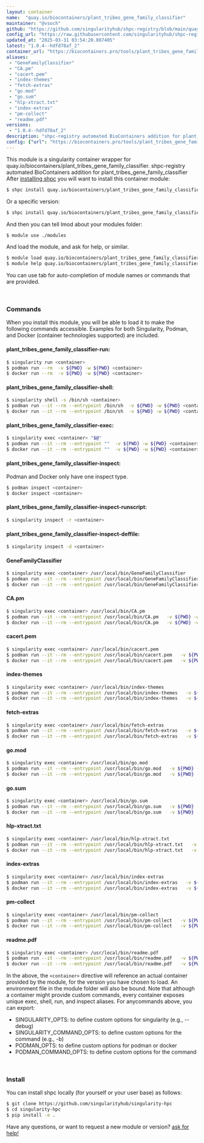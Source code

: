 ```yaml
---
layout: container
name:  "quay.io/biocontainers/plant_tribes_gene_family_classifier"
maintainer: "@vsoch"
github: "https://github.com/singularityhub/shpc-registry/blob/main/quay.io/biocontainers/plant_tribes_gene_family_classifier/container.yaml"
config_url: "https://raw.githubusercontent.com/singularityhub/shpc-registry/main/quay.io/biocontainers/plant_tribes_gene_family_classifier/container.yaml"
updated_at: "2025-03-31 03:54:20.087405"
latest: "1.0.4--hdfd78af_2"
container_url: "https://biocontainers.pro/tools/plant_tribes_gene_family_classifier"
aliases:
 - "GeneFamilyClassifier"
 - "CA.pm"
 - "cacert.pem"
 - "index-themes"
 - "fetch-extras"
 - "go.mod"
 - "go.sum"
 - "hlp-xtract.txt"
 - "index-extras"
 - "pm-collect"
 - "readme.pdf"
versions:
 - "1.0.4--hdfd78af_2"
description: "shpc-registry automated BioContainers addition for plant_tribes_gene_family_classifier"
config: {"url": "https://biocontainers.pro/tools/plant_tribes_gene_family_classifier", "maintainer": "@vsoch", "description": "shpc-registry automated BioContainers addition for plant_tribes_gene_family_classifier", "latest": {"1.0.4--hdfd78af_2": "sha256:87b56a8ed527d2a08a2e733373a62b68502e17fdbb29adf7898cda601f284496"}, "tags": {"1.0.4--hdfd78af_2": "sha256:87b56a8ed527d2a08a2e733373a62b68502e17fdbb29adf7898cda601f284496"}, "docker": "quay.io/biocontainers/plant_tribes_gene_family_classifier", "aliases": {"GeneFamilyClassifier": "/usr/local/bin/GeneFamilyClassifier", "CA.pm": "/usr/local/bin/CA.pm", "cacert.pem": "/usr/local/bin/cacert.pem", "index-themes": "/usr/local/bin/index-themes", "fetch-extras": "/usr/local/bin/fetch-extras", "go.mod": "/usr/local/bin/go.mod", "go.sum": "/usr/local/bin/go.sum", "hlp-xtract.txt": "/usr/local/bin/hlp-xtract.txt", "index-extras": "/usr/local/bin/index-extras", "pm-collect": "/usr/local/bin/pm-collect", "readme.pdf": "/usr/local/bin/readme.pdf"}}
---
```


This module is a singularity container wrapper for quay.io/biocontainers/plant_tribes_gene_family_classifier.
shpc-registry automated BioContainers addition for plant_tribes_gene_family_classifier
After [installing shpc](#install) you will want to install this container module:


```bash
$ shpc install quay.io/biocontainers/plant_tribes_gene_family_classifier
```

Or a specific version:

```bash
$ shpc install quay.io/biocontainers/plant_tribes_gene_family_classifier:1.0.4--hdfd78af_2
```

And then you can tell lmod about your modules folder:

```bash
$ module use ./modules
```

And load the module, and ask for help, or similar.

```bash
$ module load quay.io/biocontainers/plant_tribes_gene_family_classifier/1.0.4--hdfd78af_2
$ module help quay.io/biocontainers/plant_tribes_gene_family_classifier/1.0.4--hdfd78af_2
```

You can use tab for auto-completion of module names or commands that are provided.

<br>

### Commands

When you install this module, you will be able to load it to make the following commands accessible.
Examples for both Singularity, Podman, and Docker (container technologies supported) are included.

#### plant_tribes_gene_family_classifier-run:

```bash
$ singularity run <container>
$ podman run --rm  -v ${PWD} -w ${PWD} <container>
$ docker run --rm  -v ${PWD} -w ${PWD} <container>
```

#### plant_tribes_gene_family_classifier-shell:

```bash
$ singularity shell -s /bin/sh <container>
$ podman run --it --rm --entrypoint /bin/sh  -v ${PWD} -w ${PWD} <container>
$ docker run --it --rm --entrypoint /bin/sh  -v ${PWD} -w ${PWD} <container>
```

#### plant_tribes_gene_family_classifier-exec:

```bash
$ singularity exec <container> "$@"
$ podman run --it --rm --entrypoint ""  -v ${PWD} -w ${PWD} <container> "$@"
$ docker run --it --rm --entrypoint ""  -v ${PWD} -w ${PWD} <container> "$@"
```

#### plant_tribes_gene_family_classifier-inspect:

Podman and Docker only have one inspect type.

```bash
$ podman inspect <container>
$ docker inspect <container>
```

#### plant_tribes_gene_family_classifier-inspect-runscript:

```bash
$ singularity inspect -r <container>
```

#### plant_tribes_gene_family_classifier-inspect-deffile:

```bash
$ singularity inspect -d <container>
```


#### GeneFamilyClassifier

```bash
$ singularity exec <container> /usr/local/bin/GeneFamilyClassifier
$ podman run --it --rm --entrypoint /usr/local/bin/GeneFamilyClassifier   -v ${PWD} -w ${PWD} <container> -c " $@"
$ docker run --it --rm --entrypoint /usr/local/bin/GeneFamilyClassifier   -v ${PWD} -w ${PWD} <container> -c " $@"
```


#### CA.pm

```bash
$ singularity exec <container> /usr/local/bin/CA.pm
$ podman run --it --rm --entrypoint /usr/local/bin/CA.pm   -v ${PWD} -w ${PWD} <container> -c " $@"
$ docker run --it --rm --entrypoint /usr/local/bin/CA.pm   -v ${PWD} -w ${PWD} <container> -c " $@"
```


#### cacert.pem

```bash
$ singularity exec <container> /usr/local/bin/cacert.pem
$ podman run --it --rm --entrypoint /usr/local/bin/cacert.pem   -v ${PWD} -w ${PWD} <container> -c " $@"
$ docker run --it --rm --entrypoint /usr/local/bin/cacert.pem   -v ${PWD} -w ${PWD} <container> -c " $@"
```


#### index-themes

```bash
$ singularity exec <container> /usr/local/bin/index-themes
$ podman run --it --rm --entrypoint /usr/local/bin/index-themes   -v ${PWD} -w ${PWD} <container> -c " $@"
$ docker run --it --rm --entrypoint /usr/local/bin/index-themes   -v ${PWD} -w ${PWD} <container> -c " $@"
```


#### fetch-extras

```bash
$ singularity exec <container> /usr/local/bin/fetch-extras
$ podman run --it --rm --entrypoint /usr/local/bin/fetch-extras   -v ${PWD} -w ${PWD} <container> -c " $@"
$ docker run --it --rm --entrypoint /usr/local/bin/fetch-extras   -v ${PWD} -w ${PWD} <container> -c " $@"
```


#### go.mod

```bash
$ singularity exec <container> /usr/local/bin/go.mod
$ podman run --it --rm --entrypoint /usr/local/bin/go.mod   -v ${PWD} -w ${PWD} <container> -c " $@"
$ docker run --it --rm --entrypoint /usr/local/bin/go.mod   -v ${PWD} -w ${PWD} <container> -c " $@"
```


#### go.sum

```bash
$ singularity exec <container> /usr/local/bin/go.sum
$ podman run --it --rm --entrypoint /usr/local/bin/go.sum   -v ${PWD} -w ${PWD} <container> -c " $@"
$ docker run --it --rm --entrypoint /usr/local/bin/go.sum   -v ${PWD} -w ${PWD} <container> -c " $@"
```


#### hlp-xtract.txt

```bash
$ singularity exec <container> /usr/local/bin/hlp-xtract.txt
$ podman run --it --rm --entrypoint /usr/local/bin/hlp-xtract.txt   -v ${PWD} -w ${PWD} <container> -c " $@"
$ docker run --it --rm --entrypoint /usr/local/bin/hlp-xtract.txt   -v ${PWD} -w ${PWD} <container> -c " $@"
```


#### index-extras

```bash
$ singularity exec <container> /usr/local/bin/index-extras
$ podman run --it --rm --entrypoint /usr/local/bin/index-extras   -v ${PWD} -w ${PWD} <container> -c " $@"
$ docker run --it --rm --entrypoint /usr/local/bin/index-extras   -v ${PWD} -w ${PWD} <container> -c " $@"
```


#### pm-collect

```bash
$ singularity exec <container> /usr/local/bin/pm-collect
$ podman run --it --rm --entrypoint /usr/local/bin/pm-collect   -v ${PWD} -w ${PWD} <container> -c " $@"
$ docker run --it --rm --entrypoint /usr/local/bin/pm-collect   -v ${PWD} -w ${PWD} <container> -c " $@"
```


#### readme.pdf

```bash
$ singularity exec <container> /usr/local/bin/readme.pdf
$ podman run --it --rm --entrypoint /usr/local/bin/readme.pdf   -v ${PWD} -w ${PWD} <container> -c " $@"
$ docker run --it --rm --entrypoint /usr/local/bin/readme.pdf   -v ${PWD} -w ${PWD} <container> -c " $@"
```



In the above, the `<container>` directive will reference an actual container provided
by the module, for the version you have chosen to load. An environment file in the
module folder will also be bound. Note that although a container
might provide custom commands, every container exposes unique exec, shell, run, and
inspect aliases. For anycommands above, you can export:

 - SINGULARITY_OPTS: to define custom options for singularity (e.g., --debug)
 - SINGULARITY_COMMAND_OPTS: to define custom options for the command (e.g., -b)
 - PODMAN_OPTS: to define custom options for podman or docker
 - PODMAN_COMMAND_OPTS: to define custom options for the command

<br>

### Install

You can install shpc locally (for yourself or your user base) as follows:

```bash
$ git clone https://github.com/singularityhub/singularity-hpc
$ cd singularity-hpc
$ pip install -e .
```

Have any questions, or want to request a new module or version? [ask for help!](https://github.com/singularityhub/singularity-hpc/issues)